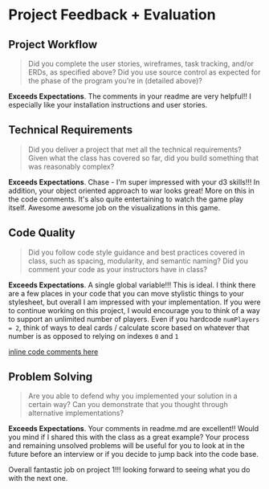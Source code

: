 # Project Feedback + Evaluation

## Project Workflow

>Did you complete the user stories, wireframes, task tracking, and/or ERDs, as specified above? Did you use source control as expected for the phase of the program you’re in (detailed above)?

**Exceeds Expectations**. The comments in your readme are very helpful!! I especially like your installation instructions and user stories.

## Technical Requirements

>Did you deliver a project that met all the technical requirements? Given what the class has covered so far, did you build something that was reasonably complex?

**Exceeds Expectations**. Chase - I'm super impressed with your d3 skills!!! In addition, your object oriented approach to war looks great! More on 
this in the code comments. It's also quite entertaining to watch the game play itself. Awesome awesome job on the visualizations in this game.

## Code Quality

>Did you follow code style guidance and best practices covered in class, such as spacing, modularity, and semantic naming? Did you comment your code as your instructors have in class?

**Exceeds Expectations**. A single global variable!!! This is ideal. I think there are a few places in your code that you can move stylistic things
to your stylesheet, but overall I am impressed with your implementation. If you were to continue working on this project, I would encourage you
to think of a way to support an unlimited number of players. Even if you hardcode `numPlayers = 2`, think of ways to deal cards / calculate score
based on whatever that number is as opposed to relying on indexes `0` and `1`

[inline code comments here](https://github.com/jshawl/wdi-project1/compare/607aa52...1cb98d7)

## Problem Solving

>Are you able to defend why you implemented your solution in a certain way? Can you demonstrate that you thought through alternative implementations?

**Exceeds Expectations**. Your comments in readme.md are excellent!! Would you mind if I shared this with the class as a great example? Your process and
remaining unsolved problems will be useful for you to look at in the future before an interview or if you decide to jump back into the code base.

Overall fantastic job on project 1!!! looking forward to seeing what you do with the next one.
